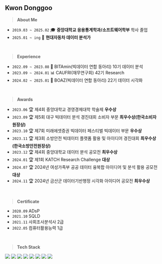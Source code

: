 ## Kwon Donggoo

> **About Me** 
-  `2019.03 ~ 2025.02` 🎓 **중앙대학교 응용통계학과/소프트웨어학부** 학사 졸업
-  `2025.01 ~ ing` 🚙 **현대자동차 데이터 분석가**
</br>

> **Experience**
- `2022.09 ~ 2023.08` 🍊 BITAmin(빅데이터 연합 동아리) 10기 데이터 분석
- `2023.09 ~ 2024.01` 📊 CAUFRI(재무연구회) 42기 Research
- `2024.02 ~ 2025.01` 🐘 BOAZ(빅데이터 연합 동아리) 22기 데이터 시각화 
</br>

> **Awards**
- `2023.06` 🏆 제4회 중앙대학교 경영경제대학 학술제 **우수상**
- `2023.09` 🏆 제5회 대구 빅데이터 분석 경진대회 소비자 부문 **최우수상(한국소비자원장상)**
- `2023.10` 🏆 제7회 미래에셋증권 빅데이터 페스티벌 빅데이터 부문 **우수상**
- `2023.11` 🏆 제3회 소방안전 빅데이터 플랫폼 활용 및 아이디어 경진대회 **최우수상(한국소방안전원장상)**
- `2023.12` 🏆 제4회 중앙대학교 데이터 분석 공모전 **최우수상**
- `2024.01` 🏆 제1회 KATCH Research Challenge **대상**
- `2024.07` 🏆 2024년 여성가족부 공공 데이터 융복합 아이디어 및 분석 활용 공모전 **대상**
- `2024.11` 🏆 2024년 금산군 데이터기반행정 시각화 아이디어 공모전 **최우수상**
</br>

> **Certificate**
- `2020.09` ADsP
- `2021.10` SQLD
- `2021.11` 사회조사분석사 2급
- `2022.05` 컴퓨터활용능력 1급
</br>

> **Tech Stack**

<img src="https://img.shields.io/badge/Python-3776AB?logo=Python&logoColor=white"> <img src="https://img.shields.io/badge/MySQL-4479A1?logo=MySQL&logoColor=white"> <img src="https://img.shields.io/badge/RStudio-75AADB?logo=RStudio&logoColor=white"> <img src="https://img.shields.io/badge/SPSS-3B5998?logo=IBM&logoColor=white"> <img src="https://img.shields.io/badge/C-4479A1?logo=C&logoColor=white"> <img src="https://img.shields.io/badge/Java-007396?logo=Java&logoColor=white"> <img src="https://img.shields.io/badge/Jupyter-F37626?logo=Jupyter&logoColor=white"> <img src="https://img.shields.io/badge/PyTorch-EE4C2C?style=flat&logo=PyTorch&logoColor=white"/>
</br>
